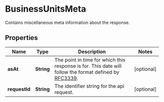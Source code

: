 

# BusinessUnitsMeta

Contains miscellaneous meta information about the response.

## Properties

| Name | Type | Description | Notes |
|------------ | ------------- | ------------- | -------------|
|**asAt** | **String** | The point in time for which this response is for. This date will follow the format defined by [RFC3339](https://tools.ietf.org/html/rfc3339#section-5.6). |  [optional] |
|**requestId** | **String** | The identifier string for the api request. |  [optional] |



